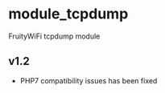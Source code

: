 module_tcpdump
===========

FruityWiFi tcpdump module


v1.2
---------------------------------
- PHP7 compatibility issues has been fixed
